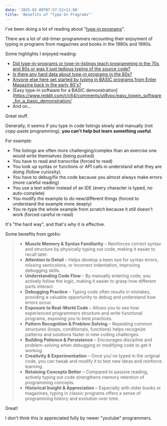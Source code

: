 ```yaml
---
date: '2025-02-09T07:57:52+11:00'
title: 'Benefits of "Type-In Programs"'
---
```


I've been doing a lot of reading about "[type-in programs](https://en.wikipedia.org/wiki/Type-in_program)".

There are a lot of old-timer programmers recounting their enjoyment of typing in programs from magazines and books in the 1980s and 1990s.

Some highlights I enjoyed reading:

* [Did type-in-programs or type-in-listings teach programming in the 70s and 80s or was it just tedious typing of the source code?](https://retrocomputing.stackexchange.com/questions/27370/did-type-in-programs-or-type-in-listings-teach-programming-in-the-70s-and-80s-or)
* [Is there any hard data about type-in programs in the 80s?](https://retrocomputing.stackexchange.com/questions/23566/is-there-any-hard-data-about-type-in-programs-in-the-80s)
* [Anyone else here get started by typing in BASIC programs from Enter Magazine back in the early 80's?](https://www.reddit.com/r/programming/comments/ci5ta/anyone_else_here_get_started_by_typing_in_basic/)
* [Easy type-in software for a BASIC demonstration](https://www.reddit.com/r/c64/comments/ut8vpc/easy_typein_software_for_a_basic_demonstration/
* And on...

Great stuff.

Generally, it seems if you type in code listings slowly and manually (not copy-paste programming), **you can't help but learn something useful**.

For example:

* The listings are often more challenging/complex than an exercise one would write themselves (being pushed)
* You have to read and transcribe (forced to read)
* You look up syntax or functions or API calls in understand what they are doing (follow curiosity).
* You have to debug/fix the code because you almost always make errors (more careful reading)
* You use a text editor instead of an IDE (every character is typed, no auto-complete)
* You modify the example to do new/different things (forced to understand the example more deeply)
* You re-type the whole example from scratch because it still doesn't work (forced careful re-read)

It's "the hard way", and that's why it is effective.

Some benefits from gpt4o:


> - **Muscle Memory & Syntax Familiarity** – Reinforces correct syntax and structure by physically typing out code, making it easier to recall later.
> - **Attention to Detail** – Helps develop a keen eye for syntax errors, missing semicolons, or incorrect indentation, improving debugging skills.
> - **Understanding Code Flow** – By manually entering code, you actively follow the logic, making it easier to grasp how different parts interact.
> - **Debugging Practice** – Typing code often results in mistakes, providing a valuable opportunity to debug and understand how errors occur.
> - **Exposure to Real-World Code** – Allows you to see how experienced programmers structure and write functional programs, exposing you to best practices.
> - **Pattern Recognition & Problem Solving** – Repeating common structures (loops, conditionals, functions) helps recognize patterns and solutions faster in new coding challenges.
> - **Building Patience & Persistence** – Encourages discipline and problem-solving when debugging or modifying code to get it working.
> - **Creativity & Experimentation** – Once you've typed in the original code, you can tweak and modify it to test new ideas and reinforce learning.
> - **Retaining Concepts Better** – Compared to passive reading, actively typing out code strengthens memory retention of programming concepts.
> - **Historical Insight & Appreciation** – Especially with older books or magazines, typing in classic programs offers a sense of programming history and evolution over time.

Great!

I don't think this is appreciated fully by newer "youtube" programmers.